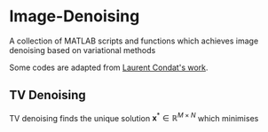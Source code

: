 # Image-Denoising
A collection of MATLAB scripts and functions which achieves image denoising based on variational methods

Some codes are adapted from [Laurent Condat's work](https://lcondat.github.io/software.html).

## TV Denoising
TV denoising finds the unique solution $\mathbf{x}^* \in \mathbb{R}^{M \times N}$ which minimises
$$$$
<!--stackedit_data:
eyJoaXN0b3J5IjpbLTE3Njk2MTEzNzksLTE3NTc4NTkwOTAsLT
I0NjYxNzc4Ml19
-->